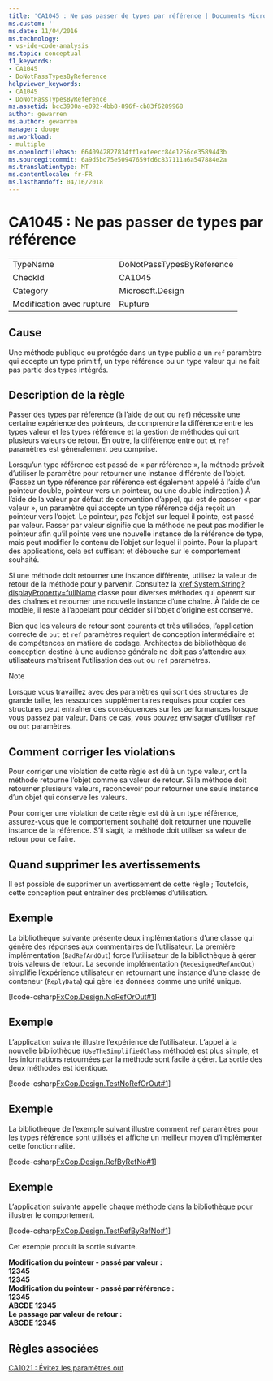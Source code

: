 ```yaml
---
title: 'CA1045 : Ne pas passer de types par référence | Documents Microsoft'
ms.custom: ''
ms.date: 11/04/2016
ms.technology:
- vs-ide-code-analysis
ms.topic: conceptual
f1_keywords:
- CA1045
- DoNotPassTypesByReference
helpviewer_keywords:
- CA1045
- DoNotPassTypesByReference
ms.assetid: bcc3900a-e092-4bb8-896f-cb83f6289968
author: gewarren
ms.author: gewarren
manager: douge
ms.workload:
- multiple
ms.openlocfilehash: 6640942827834ff1eafeecc84e1256ce3589443b
ms.sourcegitcommit: 6a9d5bd75e50947659fd6c837111a6a547884e2a
ms.translationtype: MT
ms.contentlocale: fr-FR
ms.lasthandoff: 04/16/2018
---
```

# <a name="ca1045-do-not-pass-types-by-reference"></a>CA1045 : Ne pas passer de types par référence
|||  
|-|-|  
|TypeName|DoNotPassTypesByReference|  
|CheckId|CA1045|  
|Category|Microsoft.Design|  
|Modification avec rupture|Rupture|  
  
## <a name="cause"></a>Cause  
 Une méthode publique ou protégée dans un type public a un `ref` paramètre qui accepte un type primitif, un type référence ou un type valeur qui ne fait pas partie des types intégrés.  
  
## <a name="rule-description"></a>Description de la règle  
 Passer des types par référence (à l’aide de `out` ou `ref`) nécessite une certaine expérience des pointeurs, de comprendre la différence entre les types valeur et les types référence et la gestion de méthodes qui ont plusieurs valeurs de retour. En outre, la différence entre `out` et `ref` paramètres est généralement peu comprise.  
  
 Lorsqu’un type référence est passé de « par référence », la méthode prévoit d’utiliser le paramètre pour retourner une instance différente de l’objet. (Passez un type référence par référence est également appelé à l’aide d’un pointeur double, pointeur vers un pointeur, ou une double indirection.) À l’aide de la valeur par défaut de convention d’appel, qui est de passer « par valeur », un paramètre qui accepte un type référence déjà reçoit un pointeur vers l’objet. Le pointeur, pas l’objet sur lequel il pointe, est passé par valeur. Passer par valeur signifie que la méthode ne peut pas modifier le pointeur afin qu’il pointe vers une nouvelle instance de la référence de type, mais peut modifier le contenu de l’objet sur lequel il pointe. Pour la plupart des applications, cela est suffisant et débouche sur le comportement souhaité.  
  
 Si une méthode doit retourner une instance différente, utilisez la valeur de retour de la méthode pour y parvenir. Consultez la <xref:System.String?displayProperty=fullName> classe pour diverses méthodes qui opèrent sur des chaînes et retourner une nouvelle instance d’une chaîne. À l’aide de ce modèle, il reste à l’appelant pour décider si l’objet d’origine est conservé.  
  
 Bien que les valeurs de retour sont courants et très utilisées, l’application correcte de `out` et `ref` paramètres requiert de conception intermédiaire et de compétences en matière de codage. Architectes de bibliothèque de conception destiné à une audience générale ne doit pas s’attendre aux utilisateurs maîtrisent l’utilisation des `out` ou `ref` paramètres.  
  
> [!NOTE]
>  Lorsque vous travaillez avec des paramètres qui sont des structures de grande taille, les ressources supplémentaires requises pour copier ces structures peut entraîner des conséquences sur les performances lorsque vous passez par valeur. Dans ce cas, vous pouvez envisager d’utiliser `ref` ou `out` paramètres.  
  
## <a name="how-to-fix-violations"></a>Comment corriger les violations  
 Pour corriger une violation de cette règle est dû à un type valeur, ont la méthode retourne l’objet comme sa valeur de retour. Si la méthode doit retourner plusieurs valeurs, reconcevoir pour retourner une seule instance d’un objet qui conserve les valeurs.  
  
 Pour corriger une violation de cette règle est dû à un type référence, assurez-vous que le comportement souhaité doit retourner une nouvelle instance de la référence. S’il s’agit, la méthode doit utiliser sa valeur de retour pour ce faire.  
  
## <a name="when-to-suppress-warnings"></a>Quand supprimer les avertissements  
 Il est possible de supprimer un avertissement de cette règle ; Toutefois, cette conception peut entraîner des problèmes d’utilisation.  
  
## <a name="example"></a>Exemple  
 La bibliothèque suivante présente deux implémentations d’une classe qui génère des réponses aux commentaires de l’utilisateur. La première implémentation (`BadRefAndOut`) force l’utilisateur de la bibliothèque à gérer trois valeurs de retour. La seconde implémentation (`RedesignedRefAndOut`) simplifie l’expérience utilisateur en retournant une instance d’une classe de conteneur (`ReplyData`) qui gère les données comme une unité unique.  
  
 [!code-csharp[FxCop.Design.NoRefOrOut#1](../code-quality/codesnippet/CSharp/ca1045-do-not-pass-types-by-reference_1.cs)]  
  
## <a name="example"></a>Exemple  
 L’application suivante illustre l’expérience de l’utilisateur. L’appel à la nouvelle bibliothèque (`UseTheSimplifiedClass` méthode) est plus simple, et les informations retournées par la méthode sont facile à gérer. La sortie des deux méthodes est identique.  
  
 [!code-csharp[FxCop.Design.TestNoRefOrOut#1](../code-quality/codesnippet/CSharp/ca1045-do-not-pass-types-by-reference_2.cs)]  
  
## <a name="example"></a>Exemple  
 La bibliothèque de l’exemple suivant illustre comment `ref` paramètres pour les types référence sont utilisés et affiche un meilleur moyen d’implémenter cette fonctionnalité.  
  
 [!code-csharp[FxCop.Design.RefByRefNo#1](../code-quality/codesnippet/CSharp/ca1045-do-not-pass-types-by-reference_3.cs)]  
  
## <a name="example"></a>Exemple  
 L’application suivante appelle chaque méthode dans la bibliothèque pour illustrer le comportement.  
  
 [!code-csharp[FxCop.Design.TestRefByRefNo#1](../code-quality/codesnippet/CSharp/ca1045-do-not-pass-types-by-reference_4.cs)]  
  
 Cet exemple produit la sortie suivante.  
  
 **Modification du pointeur - passé par valeur :**  
**12345**  
**12345**  
**Modification du pointeur - passé par référence :**  
**12345**  
**ABCDE 12345**  
**Le passage par valeur de retour :**  
**ABCDE 12345**   
## <a name="related-rules"></a>Règles associées  
 [CA1021 : Évitez les paramètres out](../code-quality/ca1021-avoid-out-parameters.md)